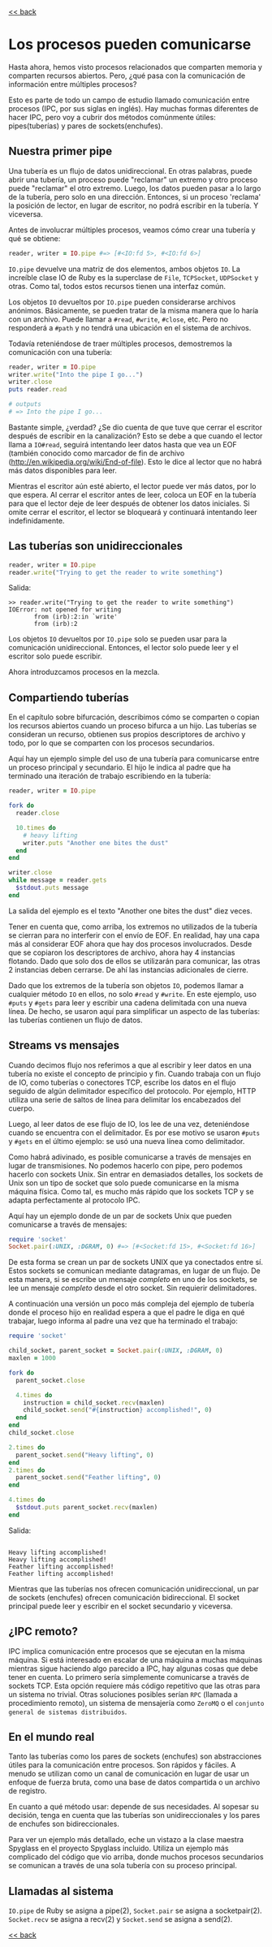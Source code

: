 [<< back](README.md)

# Los procesos pueden comunicarse

Hasta ahora, hemos visto procesos relacionados que comparten memoria y comparten recursos abiertos. Pero, ¿qué pasa con la comunicación de información entre múltiples procesos?

Esto es parte de todo un campo de estudio llamado comunicación entre procesos (IPC, por sus siglas en inglés). Hay muchas formas diferentes de hacer IPC, pero voy a cubrir dos métodos comúnmente útiles: pipes(tuberías) y pares de sockets(enchufes).

## Nuestra primer pipe

Una tubería es un flujo de datos unidireccional. En otras palabras, puede abrir una tubería, un proceso puede "reclamar" un extremo y otro proceso puede "reclamar" el otro extremo. Luego, los datos pueden pasar a lo largo de la tubería, pero solo en una dirección. Entonces, si un proceso 'reclama' la posición de lector, en lugar de escritor, no podrá escribir en la tubería. Y viceversa.

Antes de involucrar múltiples procesos, veamos cómo crear una tubería y qué se obtiene:

```ruby
reader, writer = IO.pipe #=> [#<IO:fd 5>, #<IO:fd 6>]
```

`IO.pipe` devuelve una matriz de dos elementos, ambos objetos `IO`. La increíble clase IO de Ruby es la superclase de `File`, `TCPSocket`, `UDPSocket` y otras. Como tal, todos estos recursos tienen una interfaz común.

Los objetos `IO` devueltos por `IO.pipe` pueden considerarse archivos anónimos. Básicamente, se pueden tratar de la misma manera que lo haría con un archivo. Puede llamar a `#read`, `#write`, `#close`, etc. Pero no responderá a `#path` y no tendrá una ubicación en el sistema de archivos.

Todavía reteniéndose de traer múltiples procesos, demostremos la comunicación con una tubería:

```ruby
reader, writer = IO.pipe
writer.write("Into the pipe I go...")
writer.close
puts reader.read

# outputs
# => Into the pipe I go...
```

Bastante simple, ¿verdad? ¿Se dio cuenta de que tuve que cerrar el escritor después de escribir en la canalización? Esto se debe a que cuando el lector llama a `IO#read`, seguirá intentando leer datos hasta que vea un EOF (también conocido como marcador de fin de archivo (http://en.wikipedia.org/wiki/End-of-file). Esto le dice al lector que no habrá más datos disponibles para leer.

Mientras el escritor aún esté abierto, el lector puede ver más datos, por lo que espera. Al cerrar el escritor antes de leer, coloca un EOF en la tubería para que el lector deje de leer después de obtener los datos iniciales. Si omite cerrar el escritor, el lector se bloqueará y continuará intentando leer indefinidamente.

## Las tuberías son unidireccionales

```ruby
reader, writer = IO.pipe
reader.write("Trying to get the reader to write something")
```

Salida:
```
>> reader.write("Trying to get the reader to write something")
IOError: not opened for writing
       from (irb):2:in `write'
       from (irb):2
```

Los objetos `IO` devueltos por `IO.pipe` solo se pueden usar para la comunicación unidireccional. Entonces, el lector solo puede leer y el escritor solo puede escribir.

Ahora introduzcamos procesos en la mezcla.

## Compartiendo tuberías

En el capítulo sobre bifurcación, describimos cómo se comparten o copian los recursos abiertos cuando un proceso bifurca a un hijo. Las tuberías se consideran un recurso, obtienen sus propios descriptores de archivo y todo, por lo que se comparten con los procesos secundarios.

Aquí hay un ejemplo simple del uso de una tubería para comunicarse entre un proceso principal y secundario. El hijo le indica al padre que ha terminado una iteración de trabajo escribiendo en la tubería:

```ruby
reader, writer = IO.pipe

fork do
  reader.close

  10.times do
    # heavy lifting
    writer.puts "Another one bites the dust"
  end
end

writer.close
while message = reader.gets
  $stdout.puts message
end
```

La salida del ejemplo es el texto "Another one bites the dust" diez veces.

Tener en cuenta que, como arriba, los extremos no utilizados de la tubería se cierran para no interferir con el envío de EOF. En realidad, hay una capa más al considerar EOF ahora que hay dos procesos involucrados. Desde que se copiaron los descriptores de archivo, ahora hay 4 instancias flotando. Dado que solo dos de ellos se utilizarán para comunicar, las otras 2 instancias deben cerrarse. De ahí las instancias adicionales de cierre.

Dado que los extremos de la tubería son objetos `IO`, podemos llamar a cualquier método `IO` en ellos, no solo `#read` y `#write`. En este ejemplo, uso `#puts` y `#gets` para leer y escribir una cadena delimitada con una nueva línea. De hecho, se usaron aquí para simplificar un aspecto de las tuberías: las tuberías contienen un flujo de datos.

## Streams vs mensajes

Cuando decimos flujo nos referimos a que al escribir y leer datos en una tubería no existe el concepto de principio y fin. Cuando trabaja con un flujo de IO, como tuberías o conectores TCP, escribe los datos en el flujo seguido de algún delimitador específico del protocolo. Por ejemplo, HTTP utiliza una serie de saltos de línea para delimitar los encabezados del cuerpo.

Luego, al leer datos de ese flujo de IO, los lee de una vez, deteniéndose cuando se encuentra con el delimitador. Es por ese motivo se usaron `#puts` y `#gets` en el último ejemplo: se usó una nueva línea como delimitador.

Como habrá adivinado, es posible comunicarse a través de mensajes en lugar de transmisiones. No podemos hacerlo con pipe, pero podemos hacerlo con sockets Unix. Sin entrar en demasiados detalles, los sockets de Unix son un tipo de socket que solo puede comunicarse en la misma máquina física. Como tal, es mucho más rápido que los sockets TCP y se adapta perfectamente al protocolo IPC.

Aquí hay un ejemplo donde de un par de sockets Unix que pueden comunicarse a través de mensajes:

```ruby
require 'socket'
Socket.pair(:UNIX, :DGRAM, 0) #=> [#<Socket:fd 15>, #<Socket:fd 16>]
```

De esta forma se crean un par de sockets UNIX que ya conectados entre sí. Estos sockets se comunican mediante datagramas, en lugar de un flujo. De esta manera, si se escribe un mensaje _completo_ en uno de los sockets, se lee un mensaje _completo_ desde el otro socket. Sin requierir delimitadores.

A continuación una versión un poco más compleja del ejemplo de tubería donde el proceso hijo en realidad espera a que el padre le diga en qué trabajar, luego informa al padre una vez que ha terminado el trabajo:

```ruby
require 'socket'

child_socket, parent_socket = Socket.pair(:UNIX, :DGRAM, 0)
maxlen = 1000

fork do
  parent_socket.close

  4.times do
    instruction = child_socket.recv(maxlen)
    child_socket.send("#{instruction} accomplished!", 0)
  end
end
child_socket.close

2.times do
  parent_socket.send("Heavy lifting", 0)
end
2.times do
  parent_socket.send("Feather lifting", 0)
end

4.times do
  $stdout.puts parent_socket.recv(maxlen)
end
```

Salida:
```outputs:

Heavy lifting accomplished!
Heavy lifting accomplished!
Feather lifting accomplished!
Feather lifting accomplished!
```

Mientras que las tuberías nos ofrecen comunicación unidireccional, un par de sockets (enchufes) ofrecen comunicación bidireccional. El socket principal puede leer y escribir en el socket secundario y viceversa.

## ¿IPC remoto?

IPC implica comunicación entre procesos que se ejecutan en la misma máquina. Si está interesado en escalar de una máquina a muchas máquinas mientras sigue haciendo algo parecido a IPC, hay algunas cosas que debe tener en cuenta. Lo primero sería simplemente comunicarse a través de sockets TCP. Esta opción requiere más código repetitivo que las otras para un sistema no trivial. Otras soluciones posibles serían `RPC` (llamada a procedimiento remoto), un sistema de mensajería como `ZeroMQ` o el `conjunto general de sistemas distribuidos`.

## En el mundo real

Tanto las tuberías como los pares de sockets (enchufes) son abstracciones útiles para la comunicación entre procesos. Son rápidos y fáciles. A menudo se utilizan como un canal de comunicación en lugar de usar un enfoque de fuerza bruta, como una base de datos compartida o un archivo de registro.

En cuanto a qué método usar: depende de sus necesidades. Al sopesar su decisión, tenga en cuenta que las tuberías son unidireccionales y los pares de enchufes son bidireccionales.

Para ver un ejemplo más detallado, eche un vistazo a la clase maestra Spyglass en el proyecto Spyglass incluido. Utiliza un ejemplo más complicado del código que vio arriba, donde muchos procesos secundarios se comunican a través de una sola tubería con su proceso principal.

## Llamadas al sistema

`IO.pipe` de Ruby se asigna a pipe(2), `Socket.pair` se asigna a socketpair(2). `Socket.recv` se asigna a recv(2) y `Socket.send` se asigna a send(2).

[<< back](README.md)
